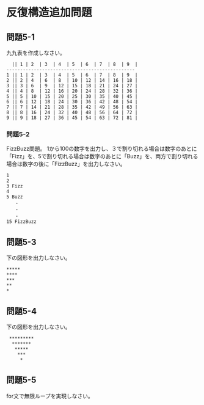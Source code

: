 # 反復構造追加問題

## 問題5-1
九九表を作成しなさい。
```
  || 1 | 2  | 3  | 4  | 5  | 6  | 7  | 8  | 9  |
-----------------------------------------------
1 || 1 | 2  | 3  | 4  | 5  | 6  | 7  | 8  | 9  |
2 || 2 | 4  | 6  | 8  | 10 | 12 | 14 | 16 | 18 |
3 || 3 | 6  | 9  | 12 | 15 | 18 | 21 | 24 | 27 |
4 || 4 | 8  | 12 | 16 | 20 | 24 | 28 | 32 | 36 |
5 || 5 | 10 | 15 | 20 | 25 | 30 | 35 | 40 | 45 |
6 || 6 | 12 | 18 | 24 | 30 | 36 | 42 | 48 | 54 |
7 || 7 | 14 | 21 | 28 | 35 | 42 | 49 | 56 | 63 |
8 || 8 | 16 | 24 | 32 | 40 | 48 | 56 | 64 | 72 |
9 || 9 | 18 | 27 | 36 | 45 | 54 | 63 | 72 | 81 |
```

### 問題5-2
FizzBuzz問題。
1から100の数字を出力し、３で割り切れる場合は数字のあとに「Fizz」を、5で割り切れる場合は数字のあとに「Buzz」を、両方で割り切れる場合は数字の後に「FizzBuzz」を出力しなさい。
```
1
2
3 Fizz
4
5 Buzz
   ・
   ・
   ・
15 FizzBuzz
```

## 問題5-3
下の図形を出力しなさい。
```
*****
****
***
**
*
```

## 問題5-4
下の図形を出力しなさい。
```
 *********
  *******
   *****
    ***
     *
```

## 問題5-5
for文で無限ループを実現しなさい。
